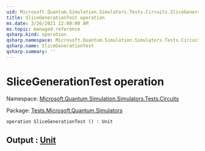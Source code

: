 ```yaml
---
uid: Microsoft.Quantum.Simulation.Simulators.Tests.Circuits.SliceGenerationTest
title: SliceGenerationTest operation
ms.date: 3/26/2021 12:00:00 AM
ms.topic: managed-reference
qsharp.kind: operation
qsharp.namespace: Microsoft.Quantum.Simulation.Simulators.Tests.Circuits
qsharp.name: SliceGenerationTest
qsharp.summary: ''
---
```


# SliceGenerationTest operation

Namespace: [Microsoft.Quantum.Simulation.Simulators.Tests.Circuits](xref:Microsoft.Quantum.Simulation.Simulators.Tests.Circuits)

Package: [Tests.Microsoft.Quantum.Simulators](https://nuget.org/packages/Tests.Microsoft.Quantum.Simulators)




```qsharp
operation SliceGenerationTest () : Unit
```


## Output : [Unit](xref:microsoft.quantum.lang-ref.unit)

